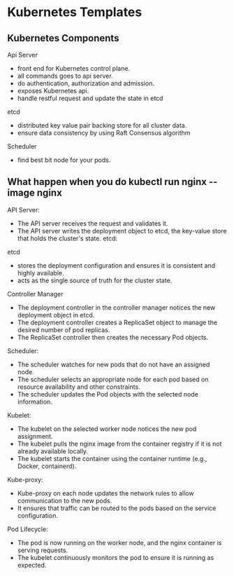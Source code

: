 # Kubernetes Templates

## Kubernetes Components

Api Server

- front end for Kubernetes control plane.
- all commands goes to api server.
- do authentication, authorization and admission.
- exposes Kubernetes api.
- handle restful request and update the state in etcd

etcd

- distributed key value pair backing store for all cluster data.
- ensure data consistency by using Raft Consensus algorithm

Scheduler

- find best bit node for your pods.

## What happen when you do kubectl run nginx --image nginx

API Server:

- The API server receives the request and validates it.
- The API server writes the deployment object to etcd, the key-value store that holds the cluster's state.
etcd:

etcd

- stores the deployment configuration and ensures it is consistent and highly available.
- acts as the single source of truth for the cluster state.

Controller Manager

- The deployment controller in the controller manager notices the new deployment object in etcd.
- The deployment controller creates a ReplicaSet object to manage the desired number of pod replicas.
- The ReplicaSet controller then creates the necessary Pod objects.

Scheduler:

- The scheduler watches for new pods that do not have an assigned node.
- The scheduler selects an appropriate node for each pod based on resource availability and other constraints.
- The scheduler updates the Pod objects with the selected node information.

Kubelet:

- The kubelet on the selected worker node notices the new pod assignment.
- The kubelet pulls the nginx image from the container registry if it is not already available locally.
- The kubelet starts the container using the container runtime (e.g., Docker, containerd).

Kube-proxy:

- Kube-proxy on each node updates the network rules to allow communication to the new pods.
- It ensures that traffic can be routed to the pods based on the service configuration.

Pod Lifecycle:

- The pod is now running on the worker node, and the nginx container is serving requests.
- The kubelet continuously monitors the pod to ensure it is running as expected.

